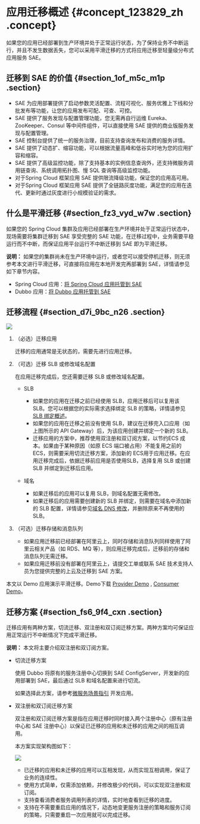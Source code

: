 # 应用迁移概述 {#concept_123829_zh .concept}

如果您的应用已经部署到生产环境并处于正常运行状态，为了保持业务不中断运行，并且不发生数据丢失，您可以采用平滑迁移的方式将应用迁移至轻量级分布式应用服务 SAE。

## 迁移到 SAE 的价值 {#section_1of_m5c_m1p .section}

-   SAE 为应用部署提供了启动参数灵活配置、流程可视化、服务优雅上下线和分批发布等功能，让您的应用发布可配、可查、可控。
-   SAE 提供了服务发现与配置管理功能，您无需再自行运维 Eureka、ZooKeeper、Consul 等中间件组件，可以直接使用 SAE 提供的商业版服务发现与配置管理。
-   SAE 控制台提供了统一的服务治理，目前支持查询发布和消费的服务详情。
-   SAE 提供了动态扩、缩容功能，可以根据流量高峰和低谷实时地为您的应用扩容和缩容。
-   SAE 提供了高级监控功能，除了支持基本的实例信息查询外，还支持微服务调用链查询、系统调用拓扑图、慢 SQL 查询等高级监控功能。
-   对于Spring Cloud 框架应用 SAE 提供限流降级功能，保证您的应用高可用。
-   对于Spring Cloud 框架应用 SAE 提供了全链路灰度功能，满足您的应用在迭代、更新时通过灰度进行小规模验证的需求。

## 什么是平滑迁移 {#section_fz3_vyd_w7w .section}

如果您的 Spring Cloud 集群及应用已经部署在生产环境并处于正常运行状态中，现场需要将集群迁移到 SAE 享受完整的 SAE 功能，在迁移过程中，业务需要平稳运行而不中断，而保证应用平台运行不中断迁移到 SAE 即为平滑迁移。

**说明：** 如果您的集群尚未在生产环境中运行，或者您可以接受停机迁移，则无须参考本文进行平滑迁移，可直接将应用在本地开发完再部署到 SAE，详情请参见如下章节内容。

-   Spring Cloud 应用：[将 Spring Cloud 应用托管到 SAE](https://help.aliyun.com/document_detail/72618.html)
-   Dubbo 应用：[将 Dubbo 应用托管到 SAE](https://help.aliyun.com/document_detail/97471.html)

## 迁移流程 {#section_d7i_9bc_n26 .section}

![](http://docs-aliyun.cn-hangzhou.oss.aliyun-inc.com/assets/pic/120424/cn_zh/1559210531885/edas-appDev-springCloud-app-migration-archi.png)

1.  （必选）迁移应用

    迁移的应用通常是无状态的，需要先进行应用迁移。

2.  （可选）迁移 SLB 或修改域名配置

    在应用迁移完成后，您还需要迁移 SLB 或修改域名配置。

    -   SLB
        -   如果您的应用在迁移之前已经使用 SLB，应用迁移后可以复用该 SLB。您可以根据您的实际需求选择绑定 SLB 的策略，详情请参见 [SLB 绑定概述](https://help.aliyun.com/document_detail/108135.html)。
        -   如果您的应用在迁移之前没有使用 SLB，建议在迁移完入口应用（如上图所示的 API Gateway）后，为该应用创建并绑定一个新的 SLB。
        -   迁移应用的方案中，推荐使用双注册和双订阅方案，以节约ECS 成本。如果由于某种原因（如原 ECS 端口被占用）不能复用之前的 ECS，则需要采用切流迁移方案，添加新的 ECS用于应用迁移。在应用迁移完成后，依据迁移前应用是否使用SLB，选择复用 SLB 或创建 SLB 并绑定到迁移后应用。
    -   域名

        -   如果迁移后的应用可以复用 SLB，则域名配置无需修改。
        -   如果迁移后的应用需要创建新的 SLB 并绑定，则需要在域名中添加新的 SLB 配置，详情请参见[域名 DNS 修改](https://help.aliyun.com/document_detail/54157.html)，并删除原来不再使用的 SLB。
3.  （可选）迁移存储和消息队列

    -   如果应用迁移前已经部署在阿里云上，同时存储和消息队列同样使用了阿里云相关产品（如 RDS、MQ 等），则应用迁移完成后，迁移前的存储和消息队列无需迁移。
    -   如果应用迁移前没有部署在阿里云上，请提交工单或联系 SAE 技术支持人员为您提供完整的上云及迁移到 SAE 方案。

本文以 Demo 应用演示平滑迁移。Demo下载 [Provider Demo](https://edas-network-connect.oss-cn-beijing.aliyuncs.com/dubbo-edas-demo-zk-provider.zip) , [Consumer Demo](https://edas-network-connect.oss-cn-beijing.aliyuncs.com/dubbo-edas-demo-zk-consumer.zip)。

## 迁移方案 {#section_fs6_9f4_cxn .section}

迁移应用有两种方案，切流迁移、双注册和双订阅迁移方案。两种方案均可保证应用正常运行不中断情况下完成平滑迁移。

**说明：** 本文将主要介绍双注册和双订阅方案。

-   切流迁移方案

    使用 Dubbo 将原有的服务注册中心切换到 SAE ConfigServer，开发新的应用部署到 SAE，最后通过 SLB 和域名配置来进行切流。

    如果选择此方案，请参考[微服务场景指引](https://help.aliyun.com/document_detail/123014.html) 开发应用。

-   双注册和双订阅迁移方案

    双注册和双订阅迁移方案是指在应用迁移时同时接入两个注册中心（原有注册中心和 SAE 注册中心）以保证已迁移的应用和未迁移的应用之间的相互调用。

    本方案实现架构图如下：

    ![](http://docs-aliyun.cn-hangzhou.oss.aliyun-inc.com/assets/pic/108540/cn_zh/1559801367562/edas-appDev-Dubbo-app-migration-multiRegis-archi.gif)

    -   已迁移的应用和未迁移的应用可以互相发现，从而实现互相调用，保证了业务的连续性。
    -   使用方式简单，仅需添加依赖，并修改极少的代码，可以实现双注册和双订阅。
    -   支持查看消费者服务调用列表的详情，实时地查看到迁移的进度。
    -   支持在不需要重启应用的情况下，动态地变更服务注册的策略和服务订阅的策略，只需要重启一次应用就可以完成迁移。

